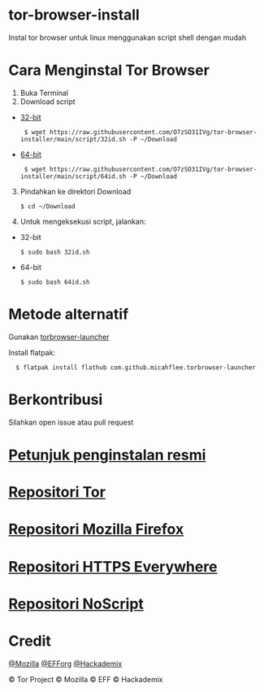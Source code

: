 # tor-browser-install
Instal tor browser untuk linux menggunakan script shell dengan mudah
# Cara Menginstal Tor Browser
1. Buka Terminal
2. Download script 

- [32-bit](https://raw.githubusercontent.com/O7zSO31IVg/tor-browser-installer/main/script/32id.sh)

       $ wget https://raw.githubusercontent.com/O7zSO31IVg/tor-browser-installer/main/script/32id.sh -P ~/Download 

- [64-bit](https://raw.githubusercontent.com/O7zSO31IVg/tor-browser-installer/main/script/64id.sh)

       $ wget https://raw.githubusercontent.com/O7zSO31IVg/tor-browser-installer/main/script/64id.sh -P ~/Download

3. Pindahkan ke direktori Download

       $ cd ~/Download

4. Untuk mengeksekusi script, jalankan:

- 32-bit

      $ sudo bash 32id.sh

- 64-bit

      $ sudo bash 64id.sh

# Metode alternatif
Gunakan [torbrowser-launcher](https://github.com/micahflee/torbrowser-launcher)

Install flatpak:

      $ flatpak install flathub com.github.micahflee.torbrowser-launcher

# Berkontribusi
Silahkan open issue atau pull request
# [Petunjuk penginstalan resmi](https://tb-manual.torproject.org/installation/)
# [Repositori Tor](https://gitweb.torproject.org/tor.git)
# [Repositori Mozilla Firefox](https://hg.mozilla.org/mozilla-central/)
# [Repositori HTTPS Everywhere](https://github.com/EFForg/https-everywhere/)
# [Repositori NoScript](https://github.com/hackademix/noscript)
# Credit
[@Mozilla](https://github.com/mozilla/) [@EFForg](https://github.com/EFForg) [@Hackademix](https://github.com/hackademix)


© Tor Project © Mozilla © EFF © Hackademix
